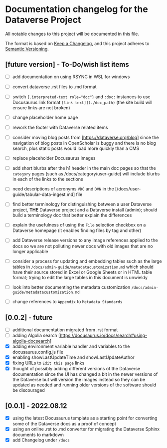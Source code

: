 # Documentation changelog for the Dataverse Project

All notable changes to this project will be documented in this file.

The format is based on [Keep a Changelog](https://keepachangelog.com/en/1.0.0/),
and this project adheres to [Semantic Versioning](https://semver.org/spec/v2.0.0.html).

## [future version] - To-Do/wish list items

- [ ] add documentation on using RSYNC in WSL for windows
- [ ] convert dataverse .rst files to .md format
- [ ] switch `{.interpreted-text role="doc"}` and `:doc:` instances to use Docusaurus link format `[link text]](./doc_path)` (the site build will ensure links are not broken)
- [ ] change placeholder home page
- [ ] rework the footer with Dataverse related items
- [ ] consider moving blog posts from [https://dataverse.org/blog] since the navigation of blog posts in OpenScholar is buggy and there is no blog search, plus static posts would load more quickly than a CMS
- [ ] replace placeholder Docusaurus images
- [ ] add short blurbs after the h1 header in the main doc pages so that the `category` pages (such as /docs/category/user-guide) will include blurbs in each of the links to the sections
- [ ] need descriptions of acronyms `VDC` and `DVN` in the [/docs/user-guide/tabular-data-ingest.md] file
- [ ] find better terminology for distinguishing between a user Dataverse project, **THE** Dataverse project and a Dataverse install (admin); should build a terminology doc that better explain the differences
- [ ] explain the usefulness of using the `File` selection checkbox on a Dataverse homepage (it enables finding files by tag and other)
- [ ] add Dataverse release versions to any image references applied to the docs so we are not polluting newer docs with old images that are no longer applicable
- [ ] consider a process for updating and embedding tables such as the large tables in `/docs/admin-guide/metadatacustomization.md` which should have their source stored in Excel or Google Sheets or in HTML table format; trying to edit the large tables in this document is unwieldy
- [ ] look into better documenting the metadata customization `/docs/admin-guide/metadatacustomization.md`
- [ ] change references to `Appendix` to `Metadata Standards`


## [0.0.2] - future

- [ ] additional documentation migrated from .rst format
- [ ] adding Algolia search [https://docusaurus.io/docs/search#using-algolia-docsearch]
- [x] adding environment variable handler and variables to the docusaurus.config.js file
- [x] enabling showLastUpdateTime and showLastUpdateAuthor
- [x] fixing URLs to `Edit this page` links
- [x] thought of possibly adding different versions of the Dataverse documentation since the UI has changed a bit in the newer versions of the Dataverse but will version the images instead so they can be updated as needed and running older versions of the software should be discouraged

## [0.0.1] - 2022.08.12

- [x] using the latest Docusaurus template as a starting point for converting some of the Dataverse docs as a proof of concept
- [x] using an online .rst to .md converter for migrating the Dataverse Sphinx documents to markdown
- [x] add Changelog under `/docs`
